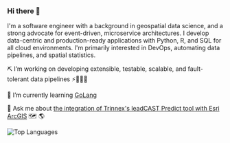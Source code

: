 ### Hi there 👋

<!--
**FreyGeospatial/freygeospatial** is a ✨ _special_ ✨ repository because its `README.md` (this file) appears on your GitHub profile.
-->

I'm a software engineer with a background in geospatial data science, and a strong advocate for event-driven, microservice architectures. I develop data-centric and production-ready applications with Python, R, and SQL for all cloud environments. I'm primarily interested in DevOps, automating data pipelines, and spatial statistics. 

⛏️ I’m working on developing extensible, testable, scalable, and fault-tolerant data pipelines ⚡️👨🏻‍💻
 
🌱 I’m currently learning [GoLang](https://go.dev/)
 
💬 Ask me about [the integration of Trinnex's leadCAST Predict tool with Esri ArcGIS](https://www.trinnex.io/news/leadcast-predict-integration-with-esri-gis) 🗺️ 🌎

![Top Languages](https://github-readme-stats.vercel.app/api/top-langs/?username=freygeospatial&hide=javascript,html,css,scss,tex,ts,php,jupyter%20notebook,rich%20text%20format&langs_count=6&theme=transparent&layout=compact)
